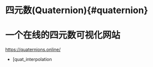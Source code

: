 四元数(Quaternion){#quaternion}
===============================


# 一个在线的四元数可视化网站

https://quaternions.online/

- [quat_interpolation
